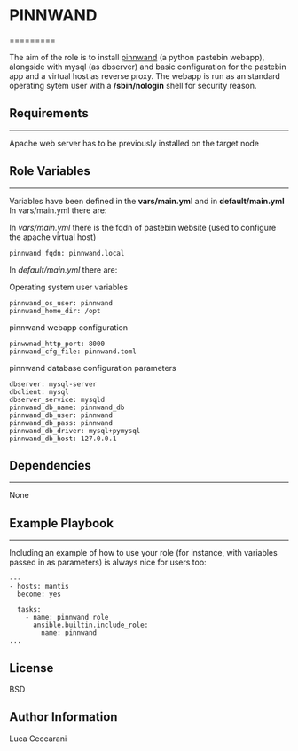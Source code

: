 # PINNWAND
=========

The aim of the role is to install [pinnwand](https://pinnwand.readthedocs.io/en/latest/) (a python pastebin webapp), alongside with mysql (as dbserver) and basic configuration for the pastebin app and a virtual host as reverse proxy. The webapp is run as an standard operating sytem user with a **/sbin/nologin** shell for security reason.

## Requirements
------------

Apache web server has to be previously installed on the target node

## Role Variables
--------------

Variables have been defined in the **vars/main.yml** and in **default/main.yml** In vars/main.yml there are:

In *vars/main.yml* there is the fqdn of pastebin website (used to configure the apache virtual host)

`pinnwand_fqdn: pinnwand.local`

In *default/main.yml* there are:

Operating system user variables
```
pinnwand_os_user: pinnwand
pinnwand_home_dir: /opt
```
pinnwand webapp configuration
```
pinwwnad_http_port: 8000
pinnwand_cfg_file: pinnwand.toml
```

pinnwand database configuration parameters
```
dbserver: mysql-server
dbclient: mysql
dbserver_service: mysqld
pinnwand_db_name: pinnwand_db
pinnwand_db_user: pinnwand
pinnwand_db_pass: pinnwand
pinnwand_db_driver: mysql+pymysql
pinnwand_db_host: 127.0.0.1
```

## Dependencies
------------

None

## Example Playbook
----------------

Including an example of how to use your role (for instance, with variables passed in as parameters) is always nice for users too:
```
---
- hosts: mantis
  become: yes

  tasks:
    - name: pinnwand role
      ansible.builtin.include_role:
        name: pinnwand
...
```

License
-------

BSD

Author Information
------------------

Luca Ceccarani
